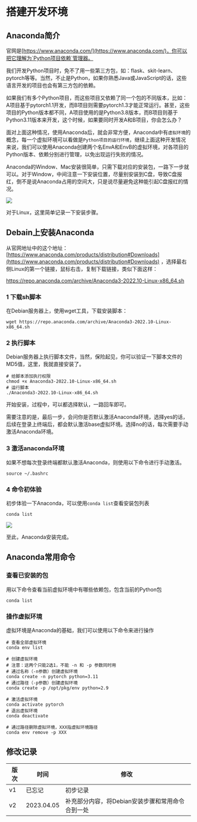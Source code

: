 # 搭建开发环境

## Anaconda简介

官网是[https://www.anaconda.com/](https://www.anaconda.com/)，你可以把它理解为`Python项目依赖`管理器。

我们开发Python项目时，免不了用一些第三方包，如：flask、skit-learn、pytorch等等。当然，不止是Python，如果你熟悉Java或JavaScript的话，这些语言开发的项目也会有第三方包的依赖。

如果我们有多个Python项目，而这些项目又依赖了同一个包的不同版本，比如：A项目基于pytorch1.1开发，而B项目则需要pytorch1.3才能正常运行。甚至，这些项目的Python版本都不同，A项目使用的是Python3.8版本，而B项目则基于Python3.11版本来开发，这个时候，如果要同时开发A和B项目，你会怎么办？

面对上面这种情况，使用Anaconda后，就会非常方便，Anaconda中有`虚拟环境`的概念，每一个虚拟环境可以看做是`Python项目的运行环境`，继续上面这种开发情况来说，我们可以使用Anaconda创建两个名EnvA和EnvB的虚拟环境，对各项目的Python版本、依赖分别进行管理，以免出现运行失败的情况。

Anaconda的Window、Mac安装很简单，只需下载对应的安装包，一路下一步就可以。对于Window，中间注意一下安装位置，尽量别安装到C盘，导致C盘报红，倒不是说Anaconda占用的空间大，只是说尽量避免这种能引起C盘报红的情况。

![](/assets/img/ml/build_env_1.jpg)

对于Linux，这里简单记录一下安装步骤。

## Debain上安装Anaconda

从官网地址中的这个地址：[https://www.anaconda.com/products/distribution#Downloads](https://www.anaconda.com/products/distribution#Downloads)
，选择最右侧Linux的第一个链接，鼠标右击，复制下载链接，类似下面这样：

https://repo.anaconda.com/archive/Anaconda3-2022.10-Linux-x86_64.sh

### 1 下载sh脚本
在Debian服务器上，使用wget工具，下载安装脚本：
```shell
wget https://repo.anaconda.com/archive/Anaconda3-2022.10-Linux-x86_64.sh
```
### 2 执行脚本
Debian服务器上执行脚本文件，当然，保险起见，你可以验证一下脚本文件的MD5值，这里，我就直接安装了。
```shell
# 给脚本添加执行权限
chmod +x Anaconda3-2022.10-Linux-x86_64.sh
# 运行脚本
./Anaconda3-2022.10-Linux-x86_64.sh
```
开始安装，过程中，可以都选择默认，一路回车即可。

需要注意的是，最后一步，会问你是否默认激活Anaconda环境，选择yes的话，后续在登录上终端后，都会默认激活base虚拟环境。选择no的话，每次需要手动激活Anaconda环境。

### 3 激活anaconda环境
如果不想每次登录终端都默认激活Anaconda，则使用以下命令进行手动激活。
```shell
source ~/.bashrc
```

### 4 命令初体验
初步体验一下Anaconda，可以使用`conda list`查看安装包列表
```shell
conda list
```
![](/assets/img/ml/build_env_2.jpg)

至此，Anaconda安装完成。

## Anaconda常用命令

### 查看已安装的包

用以下命令查看当前虚拟环境中有哪些依赖包，包含当前的Python包

```shell
conda list
```

### 操作虚拟环境

虚拟环境是Anaconda的基础，我们可以使用以下命令来进行操作

```shell
# 查看全部虚拟环境
conda env list 

# 创建虚拟环境 
# 注意：这两个只能2选1，不能 -n 和 -p 参数同时用
# 通过名称（-n参数）创建虚拟环境
conda create -n pytorch python=3.11
# 通过路径（-p参数）创建虚拟环境
conda create -p /opt/pkg/env python=2.9 

# 激活虚拟环境
conda activate pytorch 
# 退出虚拟环境
conda deactivate 

# 通过路径删除虚拟环境，XXX指虚拟环境路径
conda env remove -p XXX 
```


## 修改记录
|版次|时间|修改|
|---|---|---|
|v1|已忘记|初步记录|
|v2|2023.04.05|补充部分内容，将Debian安装步骤和常用命令合到一处|
